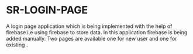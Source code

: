 # SR-LOGIN-PAGE
A login page application which is being implemented with the help of firebase i.e using firebase to store data. In this application firebase is being added manually. Two pages are available one for new user and one for existing .
